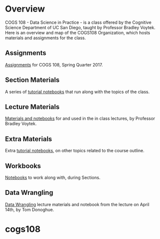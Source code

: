 # Overview

COGS 108 - Data Science in Practice - is a class offered by the Cognitive Science Department of UC San Diego, taught by Professor Bradley Voytek. Here is an overview and map of the COGS108 Organization, which hosts materials and assignments for the class. 

## Assignments

[Assignments](https://github.com/COGS108/Assignments) for COGS 108, Spring Quarter 2017.

## Section Materials

A series of [tutorial notebooks](https://github.com/COGS108/SectionMaterials) that run along with the topics of the class. 

## Lecture Materials

[Materials and notebooks](https://github.com/COGS108/LectureMaterials) for and used in the in class lectures, by Professor Bradley Voytek. 

## Extra Materials

Extra [tutorial notebooks](https://github.com/COGS108/ExtraMaterials), on other topics related to the course outline. 

## Workbooks

[Notebooks](https://github.com/COGS108/Workbooks) to work along with, during Sections. 

## Data Wrangling

[Data Wrangling](https://github.com/COGS108/DataWrangling) lecture materials and notebook from the lecture on April 14th, by Tom Donoghue. 
# cogs108
